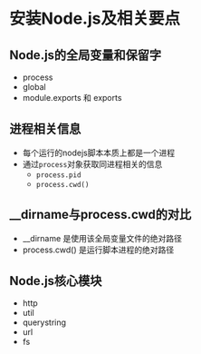 # 安装Node.js及相关要点
## Node.js的全局变量和保留字
- process
- global
- module.exports 和 exports

## 进程相关信息
- 每个运行的nodejs脚本本质上都是一个进程
- 通过`process`对象获取同进程相关的信息
    * `process.pid`
    * `process.cwd()`

## \_\_dirname与process.cwd的对比
- \_\_dirname 是使用该全局变量文件的绝对路径
- process.cwd() 是运行脚本进程的绝对路径

## Node.js核心模块
- http
- util
- querystring
- url
- fs

